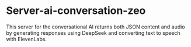 # Server-ai-conversation-zeo

This server for the conversational AI returns both JSON content and audio by generating responses using DeepSeek and converting text to speech with ElevenLabs.

